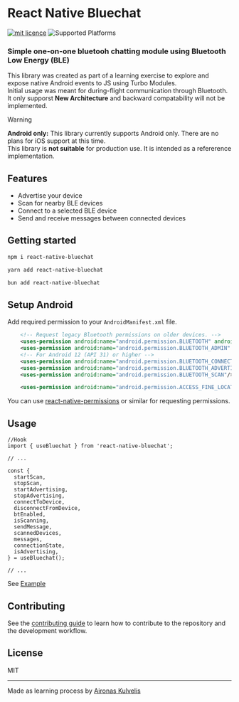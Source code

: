 # React Native Bluechat

[![mit licence][license-badge]][license] ![Supported Platforms](https://img.shields.io/badge/platforms-android-ios?style=for-the-badge)

### Simple one-on-one bluetooh chatting module using Bluetooth Low Energy (BLE)

This library was created as part of a learning exercise to explore and expose native Android events to JS using Turbo Modules.  
Initial usage was meant for during-flight communication through Bluetooth.  
It only supporst **New Architecture** and backward compatability will not be implemented.

> [!WARNING]
> **Android only:** This library currently supports Android only. There are no plans for iOS support at this time.  
> This library is **not suitable** for production use. It is intended as a refererence implementation.

## Features

- Advertise your device
- Scan for nearby BLE devices
- Connect to a selected BLE device
- Send and receive messages between connected devices

## Getting started

```sh
npm i react-native-bluechat
```

```sh
yarn add react-native-bluechat
```

```sh
bun add react-native-bluechat
```

## Setup Android

Add required permission to your `AndroidManifest.xml` file.

```xml
    <!-- Request legacy Bluetooth permissions on older devices. -->
    <uses-permission android:name="android.permission.BLUETOOTH" android:maxSdkVersion="30"/>
    <uses-permission android:name="android.permission.BLUETOOTH_ADMIN" android:maxSdkVersion="30" />
    <!-- For Android 12 (API 31) or higher -->
    <uses-permission android:name="android.permission.BLUETOOTH_CONNECT" />
    <uses-permission android:name="android.permission.BLUETOOTH_ADVERTISE" />
    <uses-permission android:name="android.permission.BLUETOOTH_SCAN"/>

    <uses-permission android:name="android.permission.ACCESS_FINE_LOCATION" />
```

You can use [react-native-permissions](https://github.com/zoontek/react-native-permissions) or similar for requesting permissions.

## Usage

```tsx
//Hook
import { useBluechat } from 'react-native-bluechat';

// ...

const {
  startScan,
  stopScan,
  startAdvertising,
  stopAdvertising,
  connectToDevice,
  disconnectFromDevice,
  btEnabled,
  isScanning,
  sendMessage,
  scannedDevices,
  messages,
  connectionState,
  isAdvertising,
} = useBluechat();

// ...
```

See [Example](./example/src/App.tsx)

## Contributing

See the [contributing guide](CONTRIBUTING.md) to learn how to contribute to the repository and the development workflow.

## License

MIT

---

Made as learning process by [Aironas Kulvelis](https://www.linkedin.com/in/aironas-kulvelis-633901173/)

[license-badge]: https://img.shields.io/badge/LICENSE-MIT-green?style=for-the-badge
[license]: https://github.com/akuul/react-native-bluechat/blob/main/LICENSE
